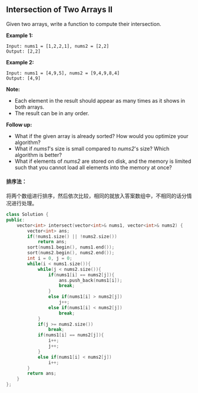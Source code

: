 ## Intersection of Two Arrays II

Given two arrays, write a function to compute their intersection.

**Example 1:**

```
Input: nums1 = [1,2,2,1], nums2 = [2,2]
Output: [2,2]
```

**Example 2:**

```
Input: nums1 = [4,9,5], nums2 = [9,4,9,8,4]
Output: [4,9]
```

**Note:**

- Each element in the result should appear as many times as it shows in both arrays.
- The result can be in any order.

**Follow up:**

- What if the given array is already sorted? How would you optimize your algorithm?
- What if *nums1*'s size is small compared to *nums2*'s size? Which algorithm is better?
- What if elements of *nums2* are stored on disk, and the memory is limited such that you cannot load all elements into the memory at once?

#### 排序法：

​		将两个数组进行排序，然后依次比较，相同的就放入答案数组中，不相同的话分情况进行处理。

```c++
class Solution {
public:
    vector<int> intersect(vector<int>& nums1, vector<int>& nums2) {
        vector<int> ans;
        if(!nums1.size() || !nums2.size())
            return ans;
        sort(nums1.begin(), nums1.end());
        sort(nums2.begin(), nums2.end());
        int i = 0, j = 0;
        while(i < nums1.size()){
            while(j < nums2.size()){
                if(nums1[i] == nums2[j]){
                    ans.push_back(nums1[i]);
                    break;
                }
                else if(nums1[i] > nums2[j])
                    j++;
                else if(nums1[i] < nums2[j])
                    break;
            }
            if(j >= nums2.size())
                break;
            if(nums1[i] == nums2[j]){
                i++;
                j++;
            }
            else if(nums1[i] < nums2[j])
                i++;
        }
        return ans;
    }
};
```

